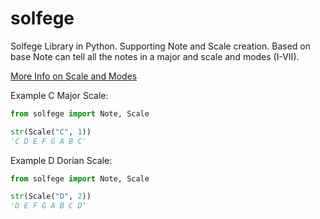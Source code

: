 # solfege
Solfege Library in Python. Supporting Note and Scale creation. Based on base Note can tell all the notes in a major and scale and modes (I-VII).

[More Info on Scale and Modes](https://en.wikipedia.org/wiki/Mode_(music))

Example C Major Scale:
```python
from solfege import Note, Scale

str(Scale("C", 1))
'C D E F G A B C'
```

Example D Dorian Scale:
```python
from solfege import Note, Scale

str(Scale("D", 2))
'D E F G A B C D'
```

